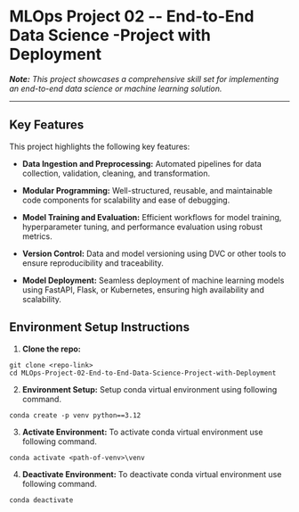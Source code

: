 # MLOps Project 02 -- End-to-End Data Science -Project with Deployment



***Note:*** *This project showcases a comprehensive skill set for implementing an end-to-end data science or machine learning solution.*


----------------------------
## Key Features
This project highlights the following key features:

- **Data Ingestion and Preprocessing:**
Automated pipelines for data collection, validation, cleaning, and transformation.

- **Modular Programming:**
Well-structured, reusable, and maintainable code components for scalability and ease of debugging.

- **Model Training and Evaluation:**
Efficient workflows for model training, hyperparameter tuning, and performance evaluation using robust metrics.

<!-- - **Experiment Tracking:**
Integration with tools like MLflow, Weights & Biases, or TensorBoard to monitor experiments and results. -->

- **Version Control:**
Data and model versioning using DVC or other tools to ensure reproducibility and traceability.

<!-- - **CI/CD Pipelines:**
Automated testing, deployment, and integration processes leveraging tools like GitHub Actions, Jenkins, or Azure DevOps. -->

- **Model Deployment:**
Seamless deployment of machine learning models using FastAPI, Flask, or Kubernetes, ensuring high availability and scalability.

<!-- - **Monitoring and Logging:**
Real-time monitoring of deployed models for performance and drift detection, supported by structured logging. -->

<!-- - **Cloud Integration:**
Deployment and scalability powered by cloud platforms like AWS, Azure, or Google Cloud Platform (GCP). -->

<!-- - **Security and Compliance:**
Implementation of secure APIs, role-based access controls, and compliance with data privacy standards. -->

<!-- - **Scalable Storage Solutions:**
Efficient handling of large datasets with tools like Amazon S3, Google Cloud Storage, or Azure Blob Storage. -->

<!-- - **Visualization Dashboards:**
Interactive dashboards using tools like Streamlit or Dash to present key insights and metrics. -->

<!-- - **Automation and Orchestration:**
Workflow automation with tools like Apache Airflow, Prefect, or Dagster for streamlined pipeline execution. -->



## Environment Setup Instructions
1. **Clone the repo:**
```
git clone <repo-link>  
cd MLOps-Project-02-End-to-End-Data-Science-Project-with-Deployment  
```

2. **Environment Setup:**
Setup conda virtual environment using following command.
```
conda create -p venv python==3.12 
```

3. **Activate Environment:**
To activate conda virtual environment use following command.
```
conda activate <path-of-venv>\venv 
```

4. **Deactivate Environment:**
To deactivate conda virtual environment use following command.
```
conda deactivate
```

